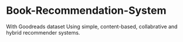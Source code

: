 # Book-Recommendation-System 
With Goodreads dataset
Using simple, content-based, collabrative and hybrid recommender systems.
